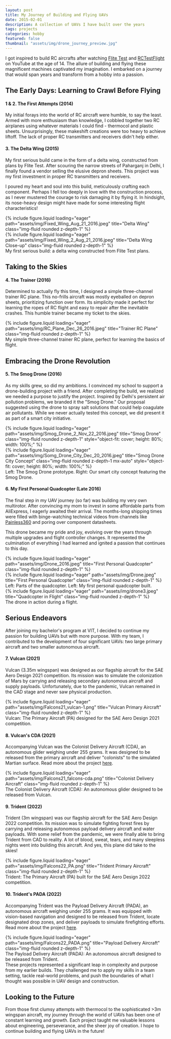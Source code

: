 ```yaml
---
layout: post
title: My Journey of Building and Flying UAVs
date: 2015-02-01 
description: A collection of UAVs I have built over the years
tags: projects
categories: hobby
featured: false
thumbnail: "assets/img/drone_journey_preview.jpg"
---
```

I got inspired to build RC aircrafts after watching [Flite Test](https://www.youtube.com/@FliteTest) and [RCTestFlight](https://www.youtube.com/@rctestflight) on YouTube at the age of 14. The allure of building and flying these magnificent machines captivated my imagination. I embarked on a journey that would span years and transform from a hobby into a passion.

## The Early Days: Learning to Crawl Before Flying

#### 1 & 2. The First Attempts (2014)
My initial forays into the world of RC aircraft were humble, to say the least. Armed with more enthusiasm than knowledge, I cobbled together two RC airplanes using whatever materials I could find - thermocol and plastic sheets. Unsurprisingly, these makeshift creations were too heavy to achieve liftoff. The lack of proper RC transmitters and receivers didn't help either.

#### 3. The Delta Wing (2015)
My first serious build came in the form of a delta wing, constructed from plans by Flite Test. After scouring the narrow streets of Paharganj in Delhi, I finally found a vendor selling the elusive depron sheets. This project was my first investment in proper RC transmitters and receivers.

I poured my heart and soul into this build, meticulously crafting each component. Perhaps I fell too deeply in love with the construction process, as I never mustered the courage to risk damaging it by flying it. In hindsight, its nose-heavy design might have made for some interesting flight characteristics!

<div class="row">
    <div class="col-sm mt-3 mt-md-0">
        {% include figure.liquid loading="eager" path="assets/img/Fixed_Wing_Aug_21_2016.jpeg" title="Delta Wing" class="img-fluid rounded z-depth-1" %}
    </div>
    <div class="col-sm mt-3 mt-md-0">
        {% include figure.liquid loading="eager" path="assets/img/Fixed_Wing_2_Aug_21_2016.jpeg" title="Delta Wing Close-up" class="img-fluid rounded z-depth-1" %}
    </div>
</div>
<div class="caption">
    My first serious build: a delta wing constructed from Flite Test plans.
</div>

## Taking to the Skies

#### 4. The Trainer (2016)
Determined to actually fly this time, I designed a simple three-channel trainer RC plane. This no-frills aircraft was mostly eyeballed on depron sheets, prioritizing function over form. Its simplicity made it perfect for learning the ropes of RC flight and easy to repair after the inevitable crashes. This humble trainer became my ticket to the skies.

<div class="row">
    <div class="col-sm mt-3 mt-md-0">
        {% include figure.liquid loading="eager" path="assets/img/RC_Plane_Dec_26_2016.jpeg" title="Trainer RC Plane" class="img-fluid rounded z-depth-1" %}
    </div>
</div>
<div class="caption">
    My simple three-channel trainer RC plane, perfect for learning the basics of flight.
</div>

## Embracing the Drone Revolution

#### 5. The Smog Drone (2016)
As my skills grew, so did my ambitions. I convinced my school to support a drone-building project with a friend. After completing the build, we realized we needed a purpose to justify the project. Inspired by Delhi's persistent air pollution problems, we branded it the "Smog Drone." Our proposal suggested using the drone to spray salt solutions that could help coagulate air pollutants. While we never actually tested this concept, we did present it as part of a smart city initiative.

<div class="row">
    <div class="col-sm mt-3 mt-md-0 text-center">
        {% include figure.liquid loading="eager" path="assets/img/Smog_Drone_2_Nov_22_2016.jpeg" title="Smog Drone" class="img-fluid rounded z-depth-1" style="object-fit: cover; height: 80%; width: 100%;" %}
    </div>
    <div class="col-sm mt-3 mt-md-0 text-center">
        {% include figure.liquid loading="eager" path="assets/img/Somg_Drone_City_Dec_20_2016.jpeg" title="Smog Drone City Concept" class="img-fluid rounded z-depth-1 mx-auto" style="object-fit: cover; height: 80%; width: 100%;" %}
    </div>
</div>
<div class="caption">
    Left: The Smog Drone prototype. Right: Our smart city concept featuring the Smog Drone.
</div>

#### 6. My First Personal Quadcopter (Late 2016)
The final step in my UAV journey (so far) was building my very own multirotor. After convincing my mom to invest in some affordable parts from AliExpress, I eagerly awaited their arrival. The months-long shipping times were filled with binge-watching technical videos from channels like [Painless360](https://www.youtube.com/@Painless360) and poring over component datasheets.

This drone became my pride and joy, evolving over the years through multiple upgrades and flight controller changes. It represented the culmination of everything I had learned and ignited a passion that continues to this day.

<div class="row">
    <div class="col-sm mt-3 mt-md-0 text-center">
        {% include figure.liquid loading="eager" path="assets/img/Drone_2016.jpeg" title="First Personal Quadcopter" class="img-fluid rounded z-depth-1" %}
    </div>
    <div class="col-sm mt-3 mt-md-0 text-center">
        {% include figure.liquid loading="eager" path="assets/img/Drone.jpeg" title="First Personal Quadcopter" class="img-fluid rounded z-depth-1" %}
    </div>
</div>
<div class="caption">
    Left: Parts of the quadcopter. Left: My first personal quadcopter built.
</div>

<div class="col-sm mt-3 mt-md-0">
    {% include figure.liquid loading="eager" path="assets/img/drone3.jpeg" title="Quadcopter in Flight" class="img-fluid rounded z-depth-1" %}
</div>
<div class="caption">
    The drone in action during a flight.
</div>

## Serious Endeavors

After joining my bachelor's program at VIT, I decided to continue my passion for building UAVs but with more purpose. With my team, I contributed to the development of four significant UAVs: two large primary aircraft and two smaller autonomous aircraft.

#### 7. Vulcan (2021)
Vulcan (3.35m wingspan) was designed as our flagship aircraft for the SAE Aero Design 2021 competition. Its mission was to simulate the colonization of Mars by carrying and releasing secondary autonomous aircraft and supply payloads. Unfortunately, due to the pandemic, Vulcan remained in the CAD stage and never saw physical production.

<div class="row">
    <div class="col-sm mt-3 mt-md-0">
        {% include figure.liquid loading="eager" path="assets/img/Falcons21_vulcan-1.png" title="Vulcan Primary Aircraft" class="img-fluid rounded z-depth-1" %}
    </div>
</div>
<div class="caption">
    Vulcan: The Primary Aircraft (PA) designed for the SAE Aero Design 2021 competition.
</div>

#### 8. Vulcan's CDA (2021)
Accompanying Vulcan was the Colonist Delivery Aircraft (CDA), an autonomous glider weighing under 255 grams. It was designed to be released from the primary aircraft and deliver "colonists" to the simulated Martian surface. Read more about the project [here](https://www.sakshambhutani.xyz/projects/2_project/).

<div class="row">
    <div class="col-sm mt-3 mt-md-0">
        {% include figure.liquid loading="eager" path="assets/img/Falcons21_falcons-cda.png" title="Colonist Delivery Aircraft" class="img-fluid rounded z-depth-1" %}
    </div>
</div>
<div class="caption">
    The Colonist Delivery Aircraft (CDA): An autonomous glider designed to be released from Vulcan.
</div>

#### 9. Trident (2022)
Trident (3m wingspan) was our flagship aircraft for the SAE Aero Design 2022 competition. Its mission was to simulate fighting forest fires by carrying and releasing autonomous payload delivery aircraft and water payloads. With some relief from the pandemic, we were finally able to bring Trident from CAD to reality. A lot of blood, sweat, tears, and many sleepless nights went into building this aircraft. And yes, this plane did take to the skies!

<div class="row">
    <div class="col-sm mt-3 mt-md-0">
        {% include figure.liquid loading="eager" path="assets/img/Falcons22_PA.png" title="Trident Primary Aircraft" class="img-fluid rounded z-depth-1" %}
    </div>
</div>
<div class="caption">
    Trident: The Primary Aircraft (PA) built for the SAE Aero Design 2022 competition.
</div>

#### 10. Trident's PADA (2022)
Accompanying Trident was the Payload Delivery Aircraft (PADA), an autonomous aircraft weighing under 255 grams. It was equipped with vision-based navigation and designed to be released from Trident, locate designated drop zones, and deliver payloads to simulate firefighting efforts. Read more about the project [here](https://www.sakshambhutani.xyz/projects/1_project/).
<div class="row">
    <div class="col-sm mt-3 mt-md-0">
        {% include figure.liquid loading="eager" path="assets/img/Falcons22_PADA.png" title="Payload Delivery Aircraft" class="img-fluid rounded z-depth-1" %}
    </div>
</div>
<div class="caption">
    The Payload Delivery Aircraft (PADA): An autonomous aircraft designed to be released from Trident.
</div>
These projects represented a significant leap in complexity and purpose from my earlier builds. They challenged me to apply my skills in a team setting, tackle real-world problems, and push the boundaries of what I thought was possible in UAV design and construction.

## Looking to the Future

From those first clumsy attempts with thermocol to the sophisticated >3m wingspan aircraft, my journey through the world of UAVs has been one of constant learning and growth. Each project taught me valuable lessons about engineering, perseverance, and the sheer joy of creation. I hope to continue building and flying UAVs in the future!